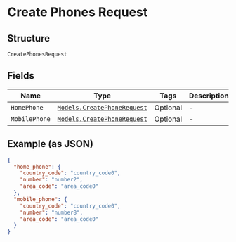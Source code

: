 
# Create Phones Request

## Structure

`CreatePhonesRequest`

## Fields

| Name | Type | Tags | Description |
|  --- | --- | --- | --- |
| `HomePhone` | [`Models.CreatePhoneRequest`](../../doc/models/create-phone-request.md) | Optional | - |
| `MobilePhone` | [`Models.CreatePhoneRequest`](../../doc/models/create-phone-request.md) | Optional | - |

## Example (as JSON)

```json
{
  "home_phone": {
    "country_code": "country_code0",
    "number": "number2",
    "area_code": "area_code0"
  },
  "mobile_phone": {
    "country_code": "country_code0",
    "number": "number8",
    "area_code": "area_code0"
  }
}
```

